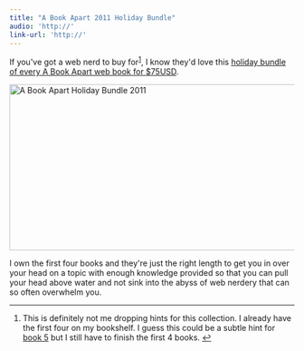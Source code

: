 ```yaml
---
title: "A Book Apart 2011 Holiday Bundle"
audio: 'http://'
link-url: 'http://'
---
```

<p>If you've got a web nerd to buy for<sup id="fnref-19831:1"><a href="#fn-19831:1" rel="footnote">1</a></sup>, I know they'd love this <a href="http://www.abookapart.com/products/2011-holiday-bundle">holiday bundle of every A Book Apart web book for $75USD</a>.</p>
<p><img src="https://chrisenns.com/wp-content/uploads/2011/11/holiday-bundle-2011-feature-725x333.jpg" alt="A Book Apart Holiday Bundle 2011" title="A Book Apart Holiday Bundle 2011" width="640" height="293" class="aligncenter size-large wp-image-19832" /></p>
<p>I own the first four books and they're just the right length to get you in over your head on a topic with enough knowledge provided so that you can pull your head above water and not sink into the abyss of web nerdery that can so often overwhelm you.</p>
<div class="footnotes">
<hr />
<ol>
<li id="fn-19831:1">
This is definitely not me dropping hints for this collection. I already have the first four on my bookshelf. I guess this could be a subtle hint for <a href="http://www.abookapart.com/products/designing-for-emotion">book 5</a> but I still have to finish the first 4 books.&#160;<a href="#fnref-19831:1" rev="footnote">&#8617;</a>
</li>
</ol>
</div>
